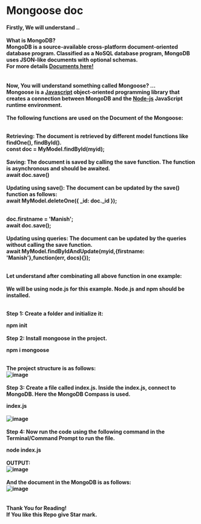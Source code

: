 # <b>Mongoose doc<b>

Firstly, We will understand .. <br><br>What is MongoDB?<br>
<b>MongoDB<b> is a source-available cross-platform document-oriented database program. Classified as a NoSQL database program, MongoDB uses JSON-like documents with optional schemas.<br> For more details <a href="https://www.mongodb.com/docs/">Documents here!</a><br>
<br><br> Now, You will understand something called Mongoose? ... <br>
Mongoose is a <a href="https://devdocs.io/javascript/">Javascript</a>  object-oriented programming library that creates a connection between MongoDB and the <a href="https://nodejs.org/en/docs/">Node-js</a> JavaScript runtime environment.
<br><br> The following functions are used on the Document of the Mongoose:<br><br>

Retrieving: The document is retrieved by different model functions like findOne(), findById().<br>
const doc = MyModel.findById(myid);<br><br>
Saving: The document is saved by calling the save function. The function is asynchronous and should be awaited.<br>
await doc.save()<br><br>
Updating using save(): The document can be updated by the save() function as follows:<br>
await MyModel.deleteOne({ _id: doc._id });<br><br>

doc.firstname = 'Manish';<br>
await doc.save();<br><br>
Updating using queries: The document can be updated by the queries without calling the save function.<br>
await MyModel.findByIdAndUpdate(myid,{firstname: 'Manish'},function(err, docs){});<br><br>

Let understand after combinating all above function in one example:<br>
<br> We will be using node.js for this example. Node.js and npm should be installed.<br><br>

Step 1: Create a folder and initialize it:<br>

npm init<br><br>
Step 2: Install mongoose in the project.<br>

npm i mongoose<br><br>

The project structure is as follows:<br>
![image](https://user-images.githubusercontent.com/91480902/200485353-86efe2e4-02c5-4437-af33-5c3f1d160954.png)
<br><br>
Step 3: Create a file called index.js. Inside the index.js, connect to MongoDB. Here the MongoDB Compass is used.<br>

index.js<br><br>
![image](https://user-images.githubusercontent.com/91480902/200485813-11cbaa8a-8568-449c-9130-8b21b8fb7664.png)<br><br>
Step 4: Now run the code using the following command in the Terminal/Command Prompt to run the file.<br>

node index.js<br><br> 
OUTPUT:<br>
![image](https://user-images.githubusercontent.com/91480902/200486263-e25b912a-c566-4651-aa46-27f96fbfddc8.png)
<br><br>
And the document in the MongoDB is as follows:<br>
![image](https://user-images.githubusercontent.com/91480902/200486853-461bf734-28a5-430e-982b-9334c848be56.png)<br><br>
<br> Thank You for Reading!<br>
If You like this Repo give Star mark.<br>

